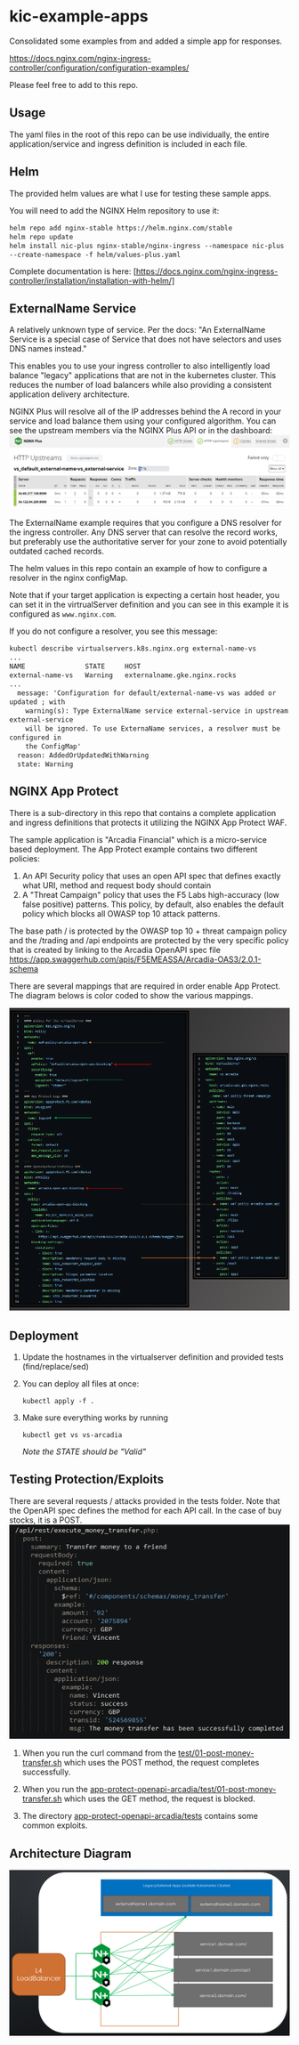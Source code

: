 # kic-example-apps

Consolidated some examples from and added a simple app for responses.

<https://docs.nginx.com/nginx-ingress-controller/configuration/configuration-examples/>

Please feel free to add to this repo.

## Usage

The yaml files in the root of this repo can be use individually, the entire application/service and ingress definition is included in each file.

## Helm

The provided helm values are what I use for testing these sample apps.

You will need to add the NGINX Helm repository to use it:

```
helm repo add nginx-stable https://helm.nginx.com/stable
helm repo update
helm install nic-plus nginx-stable/nginx-ingress --namespace nic-plus --create-namespace -f helm/values-plus.yaml
```

Complete documentation is here: [https://docs.nginx.com/nginx-ingress-controller/installation/installation-with-helm/]

## ExternalName Service

A relatively unknown type of service. Per the docs: "An ExternalName Service is a special case of Service that does not have selectors and uses DNS names instead."

This enables you to use your ingress controller to also intelligently load balance "legacy" applications that are not in the kubernetes cluster. This reduces the number of load balancers while also providing a consistent application delivery architecture.

NGINX Plus will resolve all of the IP addresses behind the A record in your service and load balance them using your configured algorithm. You can see the upstream members via the NGINX Plus API or in the dashboard:
![images/externalname-service-nginx-plus-dashboard.png](images/externalname-service-nginx-plus-dashboard.png)

The ExternalName example requires that you configure a DNS resolver for the ingress controller. Any DNS server that can resolve the record works, but preferably use the authoritative server for your zone to avoid potentially outdated cached records.

The helm values in this repo contain an example of how to configure a resolver in the nginx configMap.

Note that if your target application is expecting a certain host header, you can set it in the virtrualServer definition and you can see in this example it is configured as `www.nginx.com`.

If you do not configure a resolver, you see this message:

```
kubectl describe virtualservers.k8s.nginx.org external-name-vs
...
NAME               STATE     HOST
external-name-vs   Warning   externalname.gke.nginx.rocks
...
  message: 'Configuration for default/external-name-vs was added or updated ; with
    warning(s): Type ExternalName service external-service in upstream external-service
    will be ignored. To use ExternaName services, a resolver must be configured in
    the ConfigMap'
  reason: AddedOrUpdatedWithWarning
  state: Warning
```

## NGINX App Protect

There is a sub-directory in this repo that contains a complete application and ingress definitions that protects it utilizing the NGINX App Protect WAF.

The sample application is "Arcadia Financial" which is a micro-service based deployment. The App Protect example contains two different policies:

1. An API Security policy that uses an open API spec that defines exactly what URI, method and request body should contain
1. A "Threat Campaign" policy that uses the F5 Labs high-accuracy (low false positive) patterns. This policy, by default, also enables the default policy which blocks all OWASP top 10 attack patterns.

The base path / is protected by the OWASP top 10 + threat campaign policy and the /trading and /api endpoints are protected by the very specific policy that is created by linking to the Arcadia OpenAPI spec file <https://app.swaggerhub.com/apis/F5EMEASSA/Arcadia-OAS3/2.0.1-schema>

There are several mappings that are required in order enable App Protect. The diagram belows is color coded to show the various mappings.

![images/app-protect-config-mapping.png](images/app-protect-config-mapping.png)

## Deployment

1. Update the hostnames in the virtualserver definition and provided tests (find/replace/sed)
1. You can deploy all files at once:

    ```shell
    kubectl apply -f .
    ```

1. Make sure everything works by running

    ```shell
    kubectl get vs vs-arcadia
    ```

    *Note the STATE should be "Valid"*

## Testing Protection/Exploits

There are several requests / attacks provided in the tests folder. Note that the OpenAPI spec defines the method for each API call. In the case of buy stocks, it is a POST.
![images/buy-stock-oapi.png](images/buy-stock-oapi.png)

1. When you run the curl command from the [test/01-post-money-transfer.sh](test/01-post-money-transfer.sh) which uses the POST method, the request completes successfully.

1. When you run the [app-protect-openapi-arcadia/test/01-post-money-transfer.sh](app-protect-openapi-arcadia/test/01-post-money-transfer.sh) which uses the GET method, the request is blocked.

1. The directory [app-protect-openapi-arcadia/tests](app-protect-openapi-arcadia/tests) contains some common exploits.


## Architecture Diagram

![images/externalname-service-nginx-plus-diagram.png](images/externalname-service-nginx-plus-diagram.png)
